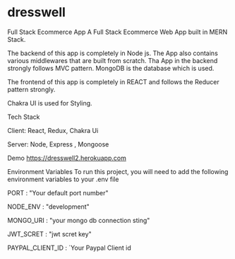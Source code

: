 # dresswell

Full Stack Ecommerce App
A Full Stack Ecommerce Web App built in MERN Stack.

The backend of this app is completely in Node js. The App also contains various middlewares that are built from scratch. Tha App in the backend strongly follows MVC pattern. MongoDB is the database which is used.

The frontend of this app is completely in REACT and follows the Reducer pattern strongly.

Chakra UI is used for Styling.

Tech Stack

Client: React, Redux, Chakra Ui

Server: Node, Express , Mongoose

Demo
https://dresswell2.herokuapp.com

Environment Variables
To run this project, you will need to add the following environment variables to your .env file

PORT : "Your default port number"

NODE_ENV : "development"

MONGO_URI : "your mongo db connection sting"

JWT_SCRET : "jwt scret key"

PAYPAL_CLIENT_ID : `Your Paypal Client id


    
